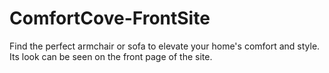 # ComfortCove-FrontSite 
Find the perfect armchair or sofa to elevate your home's comfort and style. Its look can be seen on the front page of the site.
